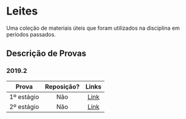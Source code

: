 # Leites

Uma coleção de materiais úteis que foram utilizados na disciplina em períodos passados.

## Descrição de Provas

### 2019.2
**Prova** | **Reposição?** | **Links**  |
:---: | :---:| :---: |
1º estágio | Não | [Link](20192/provas/estagio1.md) |
2º estágio | Não | [Link](20192/provas/estagio2.md) |